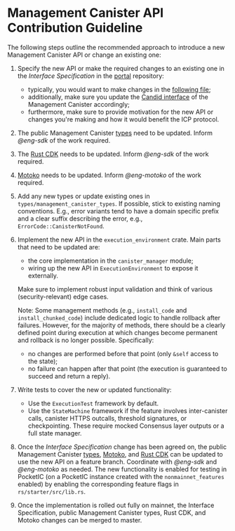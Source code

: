Management Canister API Contribution Guideline
====

The following steps outline the recommended approach to introduce a new Management Canister API or change an existing one:

1. Specify the new API or make the required changes to an existing one in the *Interface Specification* in the [portal](https://github.com/dfinity/portal) repository:
   - typically, you would want to make changes in the [following file](https://github.com/dfinity/portal/blob/master/docs/references/ic-interface-spec.md);
   - additionally, make sure you update the [Candid interface](https://github.com/dfinity/portal/blob/master/docs/references/_attachments/ic.did) of the Management Canister accordingly;
   - furthermore, make sure to provide motivation for the new API or changes you're making and how it would benefit the ICP protocol.

2. The public Management Canister [types](https://crates.io/crates/ic-management-canister-types) need to be updated. Inform *@eng-sdk* of the work required.

3. The [Rust CDK](https://github.com/dfinity/cdk-rs) needs to be updated. Inform *@eng-sdk* of the work required.

4. [Motoko](https://github.com/dfinity/motoko) needs to be updated. Inform *@eng-motoko* of the work required.

5. Add any new types or update existing ones in `types/management_canister_types`. If possible, stick to existing naming conventions. E.g., error variants tend to have a domain specific prefix and a clear suffix describing the error, e.g., `ErrorCode::CanisterNotFound`. 

6. Implement the new API in the `execution_environment` crate. Main parts that need to be updated are:
   - the core implementation in the `canister_manager` module;
   - wiring up the new API in `ExecutionEnvironment` to expose it externally.

   Make sure to implement robust input validation and think of various (security-relevant) edge cases.

   Note: Some management methods (e.g., `install_code` and `install_chunked_code`) include dedicated logic to handle rollback after failures. However, for the majority of methods, there should be a clearly defined point during execution at which changes become permanent and rollback is no longer possible. Specifically:
   - no changes are performed before that point (only `&self` access to the state);
   - no failure can happen after that point (the execution is guaranteed to succeed and return a reply).

7. Write tests to cover the new or updated functionality:
   - Use the `ExecutionTest` framework by default.
   - Use the `StateMachine` framework if the feature involves inter-canister calls, canister HTTPS outcalls, threshold signatures, or checkpointing. These require mocked Consensus layer outputs or a full state manager.

8. Once the *Interface Specification* change has been agreed on, the public Management Canister [types](https://crates.io/crates/ic-management-canister-types), [Motoko](https://github.com/dfinity/motoko), and [Rust CDK](https://github.com/dfinity/cdk-rs) can be updated to use the new API on a feature branch. Coordinate with *@eng-sdk* and *@eng-motoko* as needed. The new functionality is enabled for testing in PocketIC (on a PocketIC instance created with the `nonmainnet_features` enabled) by enabling the corresponding feature flags in `rs/starter/src/lib.rs`.

9. Once the implementation is rolled out fully on mainnet, the Interface Specification, public Management Canister types, Rust CDK, and Motoko changes can be merged to master.
